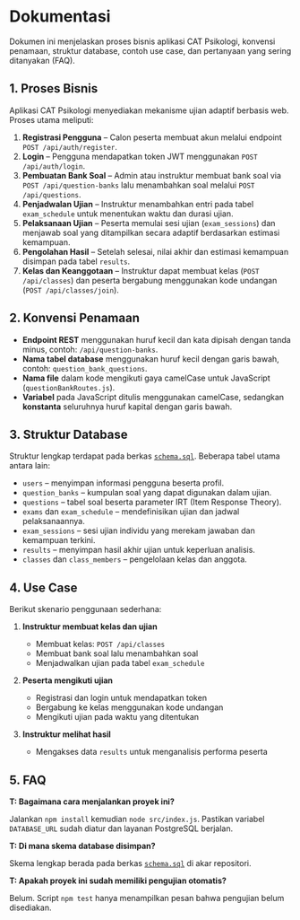 # Dokumentasi

Dokumen ini menjelaskan proses bisnis aplikasi CAT Psikologi, konvensi penamaan, struktur database, contoh use case, dan pertanyaan yang sering ditanyakan (FAQ).

## 1. Proses Bisnis

Aplikasi CAT Psikologi menyediakan mekanisme ujian adaptif berbasis web. Proses utama meliputi:

1. **Registrasi Pengguna** – Calon peserta membuat akun melalui endpoint `POST /api/auth/register`.
2. **Login** – Pengguna mendapatkan token JWT menggunakan `POST /api/auth/login`.
3. **Pembuatan Bank Soal** – Admin atau instruktur membuat bank soal via `POST /api/question-banks` lalu menambahkan soal melalui `POST /api/questions`.
4. **Penjadwalan Ujian** – Instruktur menambahkan entri pada tabel `exam_schedule` untuk menentukan waktu dan durasi ujian.
5. **Pelaksanaan Ujian** – Peserta memulai sesi ujian (`exam_sessions`) dan menjawab soal yang ditampilkan secara adaptif berdasarkan estimasi kemampuan.
6. **Pengolahan Hasil** – Setelah selesai, nilai akhir dan estimasi kemampuan disimpan pada tabel `results`.
7. **Kelas dan Keanggotaan** – Instruktur dapat membuat kelas (`POST /api/classes`) dan peserta bergabung menggunakan kode undangan (`POST /api/classes/join`).

## 2. Konvensi Penamaan

- **Endpoint REST** menggunakan huruf kecil dan kata dipisah dengan tanda minus, contoh: `/api/question-banks`.
- **Nama tabel database** menggunakan huruf kecil dengan garis bawah, contoh: `question_bank_questions`.
- **Nama file** dalam kode mengikuti gaya camelCase untuk JavaScript (`questionBankRoutes.js`).
- **Variabel** pada JavaScript ditulis menggunakan camelCase, sedangkan **konstanta** seluruhnya huruf kapital dengan garis bawah.

## 3. Struktur Database

Struktur lengkap terdapat pada berkas [`schema.sql`](../schema.sql). Beberapa tabel utama antara lain:

- `users` – menyimpan informasi pengguna beserta profil.
- `question_banks` – kumpulan soal yang dapat digunakan dalam ujian.
- `questions` – tabel soal beserta parameter IRT (Item Response Theory).
- `exams` dan `exam_schedule` – mendefinisikan ujian dan jadwal pelaksanaannya.
- `exam_sessions` – sesi ujian individu yang merekam jawaban dan kemampuan terkini.
- `results` – menyimpan hasil akhir ujian untuk keperluan analisis.
- `classes` dan `class_members` – pengelolaan kelas dan anggota.

## 4. Use Case

Berikut skenario penggunaan sederhana:

1. **Instruktur membuat kelas dan ujian**
   - Membuat kelas: `POST /api/classes`
   - Membuat bank soal lalu menambahkan soal
   - Menjadwalkan ujian pada tabel `exam_schedule`

2. **Peserta mengikuti ujian**
   - Registrasi dan login untuk mendapatkan token
   - Bergabung ke kelas menggunakan kode undangan
   - Mengikuti ujian pada waktu yang ditentukan

3. **Instruktur melihat hasil**
   - Mengakses data `results` untuk menganalisis performa peserta

## 5. FAQ

**T: Bagaimana cara menjalankan proyek ini?**

Jalankan `npm install` kemudian `node src/index.js`. Pastikan variabel `DATABASE_URL` sudah diatur dan layanan PostgreSQL berjalan.

**T: Di mana skema database disimpan?**

Skema lengkap berada pada berkas [`schema.sql`](../schema.sql) di akar repositori.

**T: Apakah proyek ini sudah memiliki pengujian otomatis?**

Belum. Script `npm test` hanya menampilkan pesan bahwa pengujian belum disediakan.

